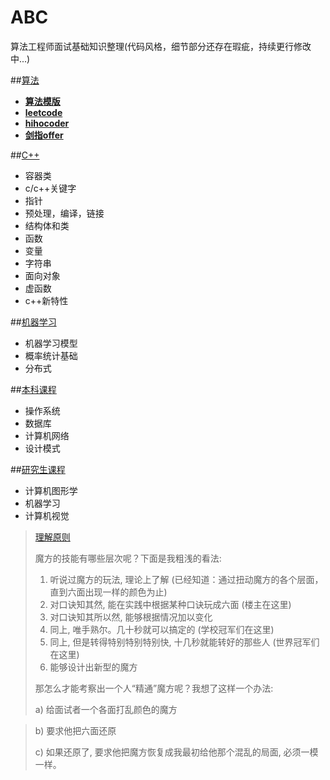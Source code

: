 ABC
=======
算法工程师面试基础知识整理(代码风格，细节部分还存在瑕疵，持续更行修改中...)

##[算法](./算法/)

* [**算法模版**](./算法/算法模版/)
* [**leetcode**](./算法/leetcode/)
* [**hihocoder**](./算法/hihocoder/)
* [**剑指offer**](./算法/剑指offer/)

##[C++](./c%2B%2B/)

* 容器类
* c/c++关键字
* 指针
* 预处理，编译，链接
* 结构体和类
* 函数
* 变量
* 字符串
* 面向对象
* 虚函数
* c++新特性

##[机器学习](./机器学习/)

* 机器学习模型
* 概率统计基础
* 分布式

##[本科课程](./本科课程/)

* 操作系统
* 数据库
* 计算机网络
* 设计模式

##[研究生课程](./研究生课程/)

* 计算机图形学
* 机器学习
* 计算机视觉


> [理解原则](http://blog.sina.com.cn/s/blog_4caedc7a0102dytf.html)
> 
> 魔方的技能有哪些层次呢？下面是我粗浅的看法:
> 
> 1. 听说过魔方的玩法, 理论上了解 (已经知道：通过扭动魔方的各个层面，直到六面出现一样的颜色为止)
> 2. 对口诀知其然, 能在实践中根据某种口诀玩成六面 (楼主在这里)
> 3. 对口诀知其所以然, 能够根据情况加以变化
> 3. 同上, 唯手熟尔。几十秒就可以搞定的 (学校冠军们在这里)
> 4. 同上, 但是转得特别特别特别快, 十几秒就能转好的那些人 (世界冠军们在这里)
> 5. 能够设计出新型的魔方
>  
> 那怎么才能考察出一个人“精通”魔方呢？我想了这样一个办法:
>
> a) 给面试者一个各面打乱颜色的魔方

> b) 要求他把六面还原
> 
> c) 如果还原了, 要求他把魔方恢复成我最初给他那个混乱的局面, 必须一模一样。
